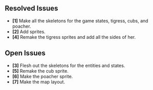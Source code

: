 ## Resolved Issues ##
- **[1]** Make all the skeletons for the game states, tigress, cubs, and poacher.
- **[2]** Add sprites.
- **[4]** Remake the tigress sprites and add all the sides of her.

## Open Issues ##
- **[3]** Flesh out the skeletons for the entities and states.
- **[5]** Remake the cub sprite.
- **[6]** Make the poacher sprite.
- **[7]** Make the map layout.